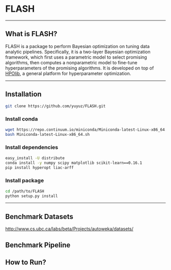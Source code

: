 # FLASH

-----------
## What is FLASH?

FLASH is a package to perform Bayesian optimization on tuning data analytic pipelines. Specifically, it is a two-layer Bayesian optimization framework, which first uses a parametric model to select promising algorithms, then computes a nonparametric model to fine-tune hyperparameters of the promising algorithms. It is developed on top of [HPOlib](https://github.com/automl/HPOlib), a general platform for hyperparameter optimization.

-----------
## Installation

```bash
git clone https://github.com/yuyuz/FLASH.git
```

### Install conda
```bash
wget https://repo.continuum.io/miniconda/Miniconda-latest-Linux-x86_64.sh
bash Miniconda-latest-Linux-x86_64.sh
```

### Install dependencies
```bash
easy_install -U distribute
conda install -y numpy scipy matplotlib scikit-learn==0.16.1
pip install hyperopt liac-arff
```

### Install package
```bash
cd /path/to/FLASH
python setup.py install
```
-----------

## Benchmark Datasets

http://www.cs.ubc.ca/labs/beta/Projects/autoweka/datasets/

## Benchmark Pipeline

## How to Run?

## 
